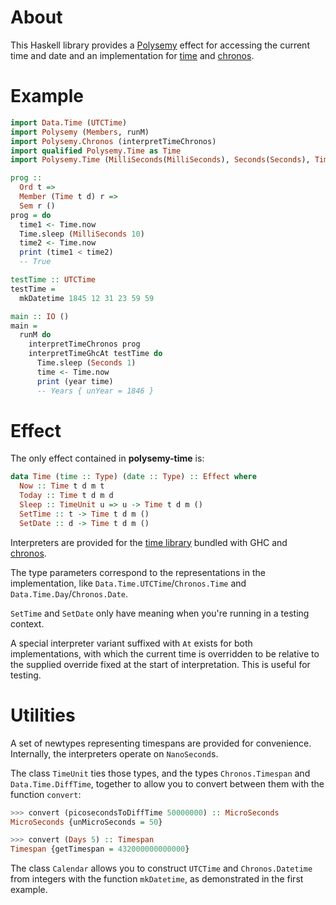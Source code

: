 # About

This Haskell library provides a [Polysemy] effect for accessing the current
time and date and an implementation for [time] and [chronos].

# Example

```haskell
import Data.Time (UTCTime)
import Polysemy (Members, runM)
import Polysemy.Chronos (interpretTimeChronos)
import qualified Polysemy.Time as Time
import Polysemy.Time (MilliSeconds(MilliSeconds), Seconds(Seconds), Time, interpretTimeGhcAt, mkDatetime, year)

prog ::
  Ord t =>
  Member (Time t d) r =>
  Sem r ()
prog = do
  time1 <- Time.now
  Time.sleep (MilliSeconds 10)
  time2 <- Time.now
  print (time1 < time2)
  -- True

testTime :: UTCTime
testTime =
  mkDatetime 1845 12 31 23 59 59

main :: IO ()
main =
  runM do
    interpretTimeChronos prog
    interpretTimeGhcAt testTime do
      Time.sleep (Seconds 1)
      time <- Time.now
      print (year time)
      -- Years { unYear = 1846 }
```

# Effect

The only effect contained in **polysemy-time** is:

```haskell
data Time (time :: Type) (date :: Type) :: Effect where
  Now :: Time t d m t
  Today :: Time t d m d
  Sleep :: TimeUnit u => u -> Time t d m ()
  SetTime :: t -> Time t d m ()
  SetDate :: d -> Time t d m ()
```

Interpreters are provided for the [time library](time) bundled with GHC and [chronos].

The type parameters correspond to the representations in the implementation,
like `Data.Time.UTCTime`/`Chronos.Time` and `Data.Time.Day`/`Chronos.Date`.

`SetTime` and `SetDate` only have meaning when you're running in a testing context.

A special interpreter variant suffixed with `At` exists for both
implementations, with which the current time is overridden to be relative to
the supplied override fixed at the start of interpretation.
This is useful for testing.

# Utilities

A set of newtypes representing timespans are provided for convenience.
Internally, the interpreters operate on `NanoSecond`s.

The class `TimeUnit` ties those types, and the types `Chronos.Timespan` and
`Data.Time.DiffTime`, together to allow you to convert between them with the
function `convert`:

```haskell
>>> convert (picosecondsToDiffTime 50000000) :: MicroSeconds
MicroSeconds {unMicroSeconds = 50}

>>> convert (Days 5) :: Timespan
Timespan {getTimespan = 432000000000000}
```

The class `Calendar` allows you to construct `UTCTime` and `Chronos.Datetime`
from integers with the function `mkDatetime`, as demonstrated in the first
example.

[Polysemy]: https://hackage.haskell.org/package/polysemy
[time]: https://hackage.haskell.org/package/time
[chronos]: https://hackage.haskell.org/package/chronos
